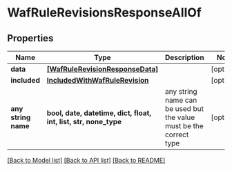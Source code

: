 # WafRuleRevisionsResponseAllOf


## Properties
Name | Type | Description | Notes
------------ | ------------- | ------------- | -------------
**data** | [**[WafRuleRevisionResponseData]**](WafRuleRevisionResponseData.md) |  | [optional] 
**included** | [**IncludedWithWafRuleRevision**](IncludedWithWafRuleRevision.md) |  | [optional] 
**any string name** | **bool, date, datetime, dict, float, int, list, str, none_type** | any string name can be used but the value must be the correct type | [optional]

[[Back to Model list]](../README.md#documentation-for-models) [[Back to API list]](../README.md#documentation-for-api-endpoints) [[Back to README]](../README.md)


